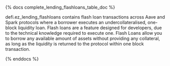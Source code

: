 {% docs complete_lending_flashloans_table_doc %}

defi.ez_lending_flashloans contains flash loan transactions across Aave and Spark protocols where a borrower executes an undercollateralised, one-block liquidity loan. Flash loans are a feature designed for developers, due to the technical knowledge required to execute one. Flash Loans allow you to borrow any available amount of assets without providing any collateral, as long as the liquidity is returned to the protocol within one block transaction.  

{% enddocs %}
